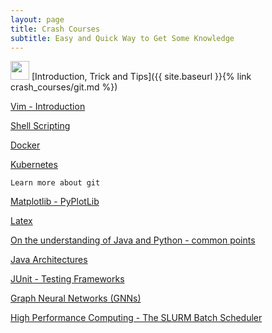 ```yaml
---
layout: page
title: Crash Courses
subtitle: Easy and Quick Way to Get Some Knowledge
---
```


<img src="../assets/img/git_logo.png" height="30px">  [Introduction, Trick and Tips]({{ site.baseurl }}{% link crash_courses/git.md %})

[Vim - Introduction]()

[Shell Scripting]()

[Docker]()

[Kubernetes]()

```
Learn more about git
```

[Matplotlib - PyPlotLib]()

[Latex]()

[On the understanding of Java and Python - common points]()

[Java Architectures]()

[JUnit - Testing Frameworks]()

[Graph Neural Networks (GNNs)]()

[High Performance Computing - The SLURM Batch Scheduler]()

